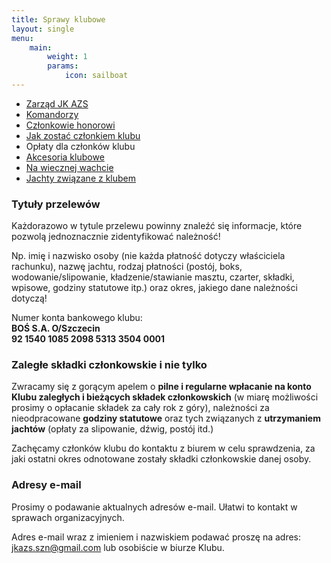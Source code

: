 ```yaml
---
title: Sprawy klubowe
layout: single
menu:
    main: 
        weight: 1
        params:
            icon: sailboat
---
```


- [Zarząd JK AZS](zarzad-jkazs)
- [Komandorzy](komandorzy)
- [Członkowie honorowi](członkowie-honorowi/)
- [Jak zostać członkiem klubu](jak-zostać-członkiem)
- Opłaty dla członków klubu
- [Akcesoria klubowe](akcesoria-klubowe/)
- [Na wiecznej wachcie](https://jkazs.szn.pl/content/na-wiecznej-wachcie)
- [Jachty związane z klubem](https://jkazs.szn.pl/content/jachty)

### Tytuły przelewów

Każdorazowo w tytule przelewu powinny znaleźć się informacje, które pozwolą jednoznacznie zidentyfikować należność!

Np. imię i nazwisko osoby (nie każda płatność dotyczy właściciela rachunku), nazwę jachtu, rodzaj płatności (postój, boks, wodowanie/slipowanie, kładzenie/stawianie masztu, czarter, składki, wpisowe, godziny statutowe itp.) oraz okres, jakiego dane należności dotyczą!

Numer konta bankowego klubu:<br/>  **BOŚ S.A. O/Szczecin**<br/>
**92 1540 1085 2098 5313 3504 0001**

### Zaległe składki członkowskie i nie tylko

Zwracamy się z gorącym apelem o **pilne i regularne wpłacanie na konto Klubu zaległych i bieżących składek członkowskich** (w miarę możliwości prosimy o opłacanie składek za cały rok z góry), należności za nieodpracowane **godziny statutowe** oraz tych związanych z **utrzymaniem jachtów** (opłaty za slipowanie, dźwig, postój itd.)

Zachęcamy członków klubu do kontaktu z biurem w celu sprawdzenia, za jaki ostatni okres odnotowane zostały składki członkowskie danej osoby.

### Adresy e-mail
Prosimy o podawanie aktualnych adresów e-mail. Ułatwi to kontakt w sprawach organizacyjnych.

Adres e-mail wraz z imieniem i nazwiskiem podawać proszę na adres: jkazs.szn@gmail.com lub osobiście w biurze Klubu.

